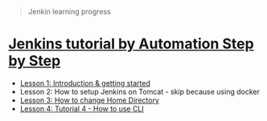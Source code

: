 > Jenkin learning progress

# [Jenkins tutorial by Automation Step by Step](https://www.youtube.com/watch?v=89yWXXIOisk&list=PLhW3qG5bs-L_ZCOA4zNPSoGbnVQ-rp_dG&ab_channel=AutomationStepbyStep)
- [Lesson 1: Introduction & getting started](lesson-01.md)
- Lesson 2: How to setup Jenkins on Tomcat - skip because using docker
- [Lesson 3: How to change Home Directory](lesson-03.md)
- [Lesson 4: Tutorial 4 - How to use CLI](lesson-04.md)